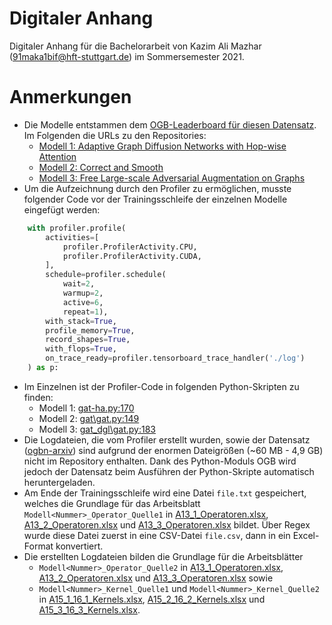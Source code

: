 # Digitaler Anhang

Digitaler Anhang für die Bachelorarbeit von Kazim Ali Mazhar ([91maka1bif@hft-stuttgart.de](mailto:91maka1bif@hft-stuttgart.de)) im Sommersemester 2021.

# Anmerkungen

* Die Modelle entstammen dem [OGB-Leaderboard für diesen Datensatz](https://ogb.stanford.edu/docs/leader_nodeprop/#ogbn-arxiv). Im Folgenden die URLs zu den Repositories:
    * [Modell 1: Adaptive Graph Diffusion Networks with Hop-wise Attention](https://github.com/skepsun/adaptive_graph_diffusion_networks_with_hop-wise_attention)
    * [Modell 2: Correct and Smooth](https://github.com/CUAI/CorrectAndSmooth)
    * [Modell 3: Free Large-scale Adversarial Augmentation on Graphs](https://github.com/devnkong/FLAG)
* Um die Aufzeichnung durch den Profiler zu ermöglichen, musste folgender Code vor der Trainingsschleife der einzelnen Modelle eingefügt werden:
```python
    with profiler.profile(
        activities=[
            profiler.ProfilerActivity.CPU,
            profiler.ProfilerActivity.CUDA,
        ],
        schedule=profiler.schedule(
            wait=2,
            warmup=2,
            active=6,
            repeat=1),
        with_stack=True,
        profile_memory=True,
        record_shapes=True,
        with_flops=True,
        on_trace_ready=profiler.tensorboard_trace_handler('./log')
    ) as p:
```
* Im Einzelnen ist der Profiler-Code in folgenden Python-Skripten zu finden:
    * Modell 1: [gat-ha.py:170](Code/Modell%201%20(AGDN+HA)/adaptive_graph_diffusion_networks_with_hop-wise_attention/ogbn-arxiv/src/gat-ha.py#L170)
    * Modell 2: [gat\gat.py:149](Code/Modell%202%20(GAT+CS)/CorrectAndSmooth/gat/gat.py#L149)
    * Modell 3: [gat_dgl\gat.py:183](Code/Modell%203%20(GAT+FLAG)/FLAG/ogb/nodeproppred/arxiv/gat_dgl/gat.py#L183)
* Die Logdateien, die vom Profiler erstellt wurden, sowie der Datensatz ([ogbn-arxiv](https://ogb.stanford.edu/docs/nodeprop/#ogbn-arxiv)) sind aufgrund der enormen Dateigrößen (~60 MB - 4,9 GB) nicht im Repository enthalten. Dank des Python-Moduls OGB wird jedoch der Datensatz beim Ausführen der Python-Skripte automatisch heruntergeladen.
* Am Ende der Trainingsschleife wird eine Datei `file.txt` gespeichert, welches die Grundlage für das Arbeitsblatt `Modell<Nummer>_Operator_Quelle1` in [A13_1_Operatoren.xlsx](Anhang/A13_1_Operatoren.xlsx), [A13_2_Operatoren.xlsx](Anhang/A13_2_Operatoren.xlsx) und [A13_3_Operatoren.xlsx](Anhang/A13_3_Operatoren.xlsx) bildet. Über Regex wurde diese Datei zuerst in eine CSV-Datei `file.csv`, dann in ein Excel-Format konvertiert.
* Die erstellten Logdateien bilden die Grundlage für die Arbeitsblätter 
    * `Modell<Nummer>_Operator_Quelle2` in [A13_1_Operatoren.xlsx](Anhang/A13_1_Operatoren.xlsx), [A13_2_Operatoren.xlsx](Anhang/A13_2_Operatoren.xlsx) und [A13_3_Operatoren.xlsx](Anhang/A13_3_Operatoren.xlsx) sowie
    * `Modell<Nummer>_Kernel_Quelle1` und `Modell<Nummer>_Kernel_Quelle2` in [A15_1_16_1_Kernels.xlsx](Anhang/A15_1_16_1_Kernels.xlsx), [A15_2_16_2_Kernels.xlsx](Anhang/A15_2_16_2_Kernels.xlsx) und [A15_3_16_3_Kernels.xlsx](Anhang/A15_3_16_3_Kernels.xlsx).